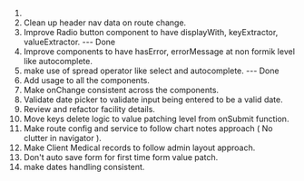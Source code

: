 1. 
2. Clean up header nav data on route change.
2. Improve Radio button component to have displayWith, keyExtractor, valueExtractor. --- Done
3. Improve components to have hasError, errorMessage at non formik level like autocomplete.
4. make use of spread operator like select and autocomplete. --- Done
5. Add usage to all the components.
6. Make onChange consistent across the components.
7. Validate date picker to validate input being entered to be a valid date.
8. Review and refactor facility details.
9. Move keys delete logic to value patching level from onSubmit function.
10. Make route config and service to follow chart notes approach ( No clutter in navigator ).
11. Make Client Medical records to follow admin layout approach.
12. Don't auto save form for first time form value patch.
13. make dates handling consistent.
